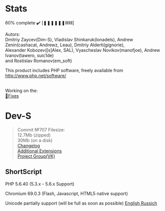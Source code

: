 # Stats
60% complete :heavy_check_mark:
[❚❚❚❚❚❚⫴⫴⫴⫴]

Autors:<br>
Dmitriy Zaycev(Dim-S), Vladislav Shinkaruk(lonadels), Andrew Zenin(cashacat, Andrewz, Leau), Dmitriy Alderti(gignorie), 
<br>Alexander Kobozev([s]Alex, SAL), Vyascheslav Novikov(manofjoe), Andrew Ivanov(tawero, suic1de)
<br> and Rostislav Romanov(em_soft)

This product includes PHP software, freely available from http://www.php.net/software/

<br>Working on  the:
<br><a href="https://github.com/KashaketCompany/Dev-S/projects/1">:wrench:Fixes</a>
# Dev-S
>Commit №707 Filesize:
<br>12.7Mb (zipped)
<br>30Mb (on a disk)
<br><a href="https://github.com/KashaketCompany/Dev-S/releases">Changelog</a>
<br><a href="https://github.com/KashaketCompany/Dev-S-Exts">Additional Extensions</a>
<br><a href="https://vk.com/kashaket">Project Group(VK)</a>
## ShortScript
PHP 5.6.40 (5.3.x - 5.6.x Support)

Chromium 69.0.3 (Flash, Javascript, HTML5 native support)

Unicode partially support (will be full as soon as possible)
<a href="/readme/en.md"> English </a>
<a href="/readme/ru.md"> Russich </a>
